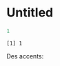 Untitled
================

``` r
1
```

    [1] 1

Des accents: <c3><a9><c3><a8><c3><aa><c3><a0><c3><a7><c3><b4><c3><b6>
